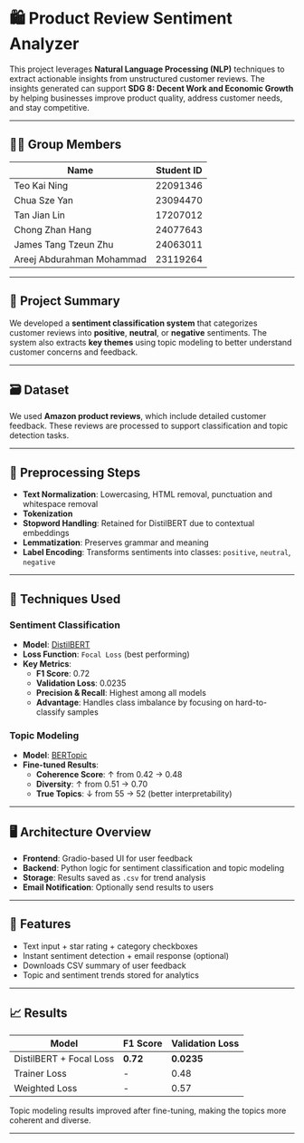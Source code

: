 # 🛍️ Product Review Sentiment Analyzer

This project leverages **Natural Language Processing (NLP)** techniques to extract actionable insights from unstructured customer reviews. The insights generated can support **SDG 8: Decent Work and Economic Growth** by helping businesses improve product quality, address customer needs, and stay competitive.

---

## 🧑‍💻 Group Members

| Name                     | Student ID   |
|--------------------------|--------------|
| Teo Kai Ning             | 22091346     |
| Chua Sze Yan             | 23094470     |
| Tan Jian Lin             | 17207012     |
| Chong Zhan Hang          | 24077643     |
| James Tang Tzeun Zhu     | 24063011     |
| Areej Abdurahman Mohammad| 23119264     |

---

## 📌 Project Summary

We developed a **sentiment classification system** that categorizes customer reviews into **positive**, **neutral**, or **negative** sentiments. The system also extracts **key themes** using topic modeling to better understand customer concerns and feedback.

---

## 🗃️ Dataset

We used **Amazon product reviews**, which include detailed customer feedback. These reviews are processed to support classification and topic detection tasks.

---

## 🔧 Preprocessing Steps

- **Text Normalization**: Lowercasing, HTML removal, punctuation and whitespace removal
- **Tokenization**
- **Stopword Handling**: Retained for DistilBERT due to contextual embeddings
- **Lemmatization**: Preserves grammar and meaning
- **Label Encoding**: Transforms sentiments into classes: `positive`, `neutral`, `negative`

---

## 🧠 Techniques Used

### Sentiment Classification

- **Model**: [DistilBERT](https://huggingface.co/distilbert-base-uncased)
- **Loss Function**: `Focal Loss` (best performing)
- **Key Metrics**:
  - **F1 Score**: 0.72
  - **Validation Loss**: 0.0235
  - **Precision & Recall**: Highest among all models
  - **Advantage**: Handles class imbalance by focusing on hard-to-classify samples

### Topic Modeling

- **Model**: [BERTopic](https://maartengr.github.io/BERTopic/)
- **Fine-tuned Results**:
  - **Coherence Score**: ↑ from 0.42 → 0.48
  - **Diversity**: ↑ from 0.51 → 0.70
  - **True Topics**: ↓ from 55 → 52 (better interpretability)

---

## 🖥️ Architecture Overview

- **Frontend**: Gradio-based UI for user feedback
- **Backend**: Python logic for sentiment classification and topic modeling
- **Storage**: Results saved as `.csv` for trend analysis
- **Email Notification**: Optionally send results to users

---

## 🚀 Features

- Text input + star rating + category checkboxes
- Instant sentiment detection + email response (optional)
- Downloads CSV summary of user feedback
- Topic and sentiment trends stored for analytics

---

## 📈 Results

| Model           | F1 Score | Validation Loss |
|----------------|----------|-----------------|
| DistilBERT + Focal Loss | **0.72**   | **0.0235**         |
| Trainer Loss   | -        | 0.48            |
| Weighted Loss  | -        | 0.57            |

Topic modeling results improved after fine-tuning, making the topics more coherent and diverse.

---
